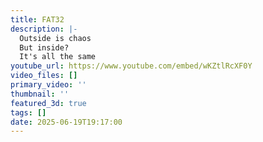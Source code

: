 ```yaml
---
title: FAT32
description: |-
  Outside is chaos
  But inside?
  It's all the same
youtube_url: https://www.youtube.com/embed/wKZtlRcXF0Y
video_files: []
primary_video: ''
thumbnail: ''
featured_3d: true
tags: []
date: 2025-06-19T19:17:00
---
```


